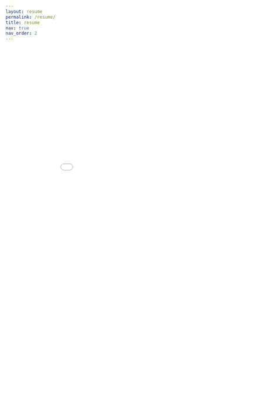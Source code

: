```yaml
---
layout: resume
permalink: /resume/
title: resume
nav: true
nav_order: 2
---
```


 <embed src="../assets/pdf/Curriculum_Vitae.pdf" width="900" height="1000" type="application/pdf">